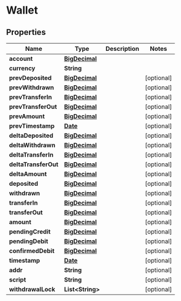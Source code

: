 
# Wallet

## Properties
Name | Type | Description | Notes
------------ | ------------- | ------------- | -------------
**account** | [**BigDecimal**](BigDecimal.md) |  | 
**currency** | **String** |  | 
**prevDeposited** | [**BigDecimal**](BigDecimal.md) |  |  [optional]
**prevWithdrawn** | [**BigDecimal**](BigDecimal.md) |  |  [optional]
**prevTransferIn** | [**BigDecimal**](BigDecimal.md) |  |  [optional]
**prevTransferOut** | [**BigDecimal**](BigDecimal.md) |  |  [optional]
**prevAmount** | [**BigDecimal**](BigDecimal.md) |  |  [optional]
**prevTimestamp** | [**Date**](Date.md) |  |  [optional]
**deltaDeposited** | [**BigDecimal**](BigDecimal.md) |  |  [optional]
**deltaWithdrawn** | [**BigDecimal**](BigDecimal.md) |  |  [optional]
**deltaTransferIn** | [**BigDecimal**](BigDecimal.md) |  |  [optional]
**deltaTransferOut** | [**BigDecimal**](BigDecimal.md) |  |  [optional]
**deltaAmount** | [**BigDecimal**](BigDecimal.md) |  |  [optional]
**deposited** | [**BigDecimal**](BigDecimal.md) |  |  [optional]
**withdrawn** | [**BigDecimal**](BigDecimal.md) |  |  [optional]
**transferIn** | [**BigDecimal**](BigDecimal.md) |  |  [optional]
**transferOut** | [**BigDecimal**](BigDecimal.md) |  |  [optional]
**amount** | [**BigDecimal**](BigDecimal.md) |  |  [optional]
**pendingCredit** | [**BigDecimal**](BigDecimal.md) |  |  [optional]
**pendingDebit** | [**BigDecimal**](BigDecimal.md) |  |  [optional]
**confirmedDebit** | [**BigDecimal**](BigDecimal.md) |  |  [optional]
**timestamp** | [**Date**](Date.md) |  |  [optional]
**addr** | **String** |  |  [optional]
**script** | **String** |  |  [optional]
**withdrawalLock** | **List&lt;String&gt;** |  |  [optional]



